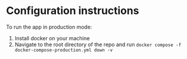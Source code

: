# Configuration instructions

To run the app in production mode:

1. Install docker on your machine
2. Navigate to the root directory of the repo and run `docker compose -f docker-compose-production.yml down -v`